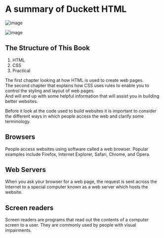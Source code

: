 # A summary of Duckett HTML 

![image](https://i.redd.it/m14hlniqyfz41.jpg)  

![image](https://emareye.com/mricfiles/uploads/2017/05/Introduction-862x414-2-862x414-min-862x414.png)

## The Structure of This Book
1. HTML
2. CSS
3. Practical

The first chapter looking at how HTML is used to
create web pages.   
The second chapter that explains how CSS
uses rules to enable you to
control the styling and layout
of web pages.  
And will end up with some helpful
information that will assist you in
building better websites.

Before it look at the code used to build
websites it is important to consider the
different ways in which people access the web
and clarify some terminology. 

## Browsers
People access websites using
software called a web browser.
Popular examples include
Firefox, Internet Explorer, Safari,
Chrome, and Opera.
## Web Servers
When you ask your browser for
a web page, the request is sent
across the Internet to a special
computer known as a web
server which hosts the website.
## Screen readers
Screen readers are programs
that read out the contents of a
computer screen to a user. They
are commonly used by people
with visual impairments.


